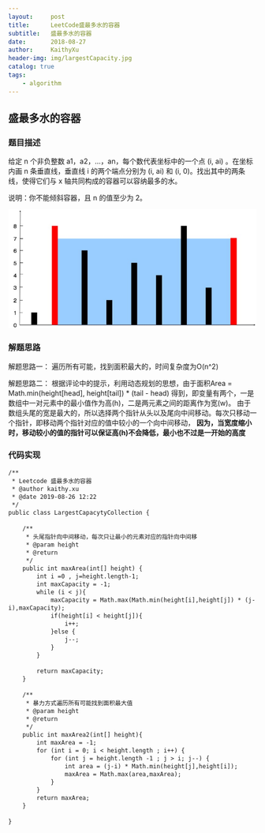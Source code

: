 ```yaml
---
layout:     post
title:      LeetCode盛最多水的容器
subtitle:   盛最多水的容器
date:       2018-08-27
author:     KaithyXu
header-img: img/largestCapacity.jpg
catalog: true
tags:
    - algorithm
---
```

## 盛最多水的容器


### 题目描述

给定 n 个非负整数 a1，a2，...，an，每个数代表坐标中的一个点 (i, ai) 。在坐标内画 n 条垂直线，垂直线 i 的两个端点分别为 (i, ai) 和 (i, 0)。找出其中的两条线，使得它们与 x 轴共同构成的容器可以容纳最多的水。

说明：你不能倾斜容器，且 n 的值至少为 2。

![image](/img/question11.jpg)

### 解题思路

解题思路一：
    遍历所有可能，找到面积最大的，时间复杂度为O(n^2)

解题思路二：
    根据评论中的提示，利用动态规划的思想，由于面积Area = Math.min(height[head], height[tail]) * (tail - head) 得到，即变量有两个，一是数组中一对元素中的最小值作为高(h)，二是两元素之间的距离作为宽(w)。
    由于数组头尾的宽是最大的，所以选择两个指针从头以及尾向中间移动。每次只移动一个指针，即移动两个指针对应的值中较小的一个向中间移动， **因为，当宽度缩小时，移动较小的值的指针可以保证高(h)不会降低，最小也不过是一开始的高度** 


### 代码实现

```
/**
 * Leetcode 盛最多水的容器
 * @author kaithy.xu
 * @date 2019-08-26 12:22
 */
public class LargestCapacytyCollection {

    /**
     * 头尾指针向中间移动，每次只让最小的元素对应的指针向中间移
     * @param height
     * @return
     */
    public int maxArea(int[] height) {
        int i =0 , j=height.length-1;
        int maxCapacity = -1;
        while (i < j){
            maxCapacity = Math.max(Math.min(height[i],height[j]) * (j-i),maxCapacity);
            if(height[i] < height[j]){
                i++;
            }else {
                j--;
            }
        }

        return maxCapacity;
    }

    /**
     * 暴力方式遍历所有可能找到面积最大值
     * @param height
     * @return
     */
    public int maxArea2(int[] height){
        int maxArea = -1;
        for (int i = 0; i < height.length ; i++) {
            for (int j = height.length -1 ; j > i; j--) {
                int area = (j-i) * Math.min(height[j],height[i]);
                maxArea = Math.max(area,maxArea);
            }
        }
        return maxArea;
    }
    
}
```
